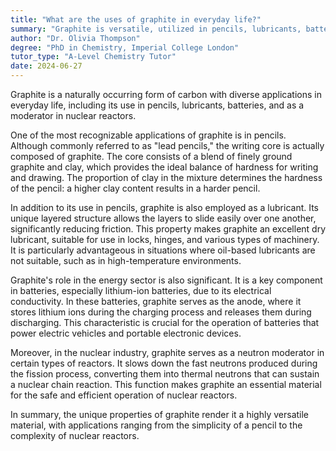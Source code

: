 ```yaml
---
title: "What are the uses of graphite in everyday life?"
summary: "Graphite is versatile, utilized in pencils, lubricants, batteries, and as a moderator in nuclear reactors, highlighting its importance in various industrial and technological applications."
author: "Dr. Olivia Thompson"
degree: "PhD in Chemistry, Imperial College London"
tutor_type: "A-Level Chemistry Tutor"
date: 2024-06-27
---
```


Graphite is a naturally occurring form of carbon with diverse applications in everyday life, including its use in pencils, lubricants, batteries, and as a moderator in nuclear reactors.

One of the most recognizable applications of graphite is in pencils. Although commonly referred to as "lead pencils," the writing core is actually composed of graphite. The core consists of a blend of finely ground graphite and clay, which provides the ideal balance of hardness for writing and drawing. The proportion of clay in the mixture determines the hardness of the pencil: a higher clay content results in a harder pencil.

In addition to its use in pencils, graphite is also employed as a lubricant. Its unique layered structure allows the layers to slide easily over one another, significantly reducing friction. This property makes graphite an excellent dry lubricant, suitable for use in locks, hinges, and various types of machinery. It is particularly advantageous in situations where oil-based lubricants are not suitable, such as in high-temperature environments.

Graphite's role in the energy sector is also significant. It is a key component in batteries, especially lithium-ion batteries, due to its electrical conductivity. In these batteries, graphite serves as the anode, where it stores lithium ions during the charging process and releases them during discharging. This characteristic is crucial for the operation of batteries that power electric vehicles and portable electronic devices.

Moreover, in the nuclear industry, graphite serves as a neutron moderator in certain types of reactors. It slows down the fast neutrons produced during the fission process, converting them into thermal neutrons that can sustain a nuclear chain reaction. This function makes graphite an essential material for the safe and efficient operation of nuclear reactors.

In summary, the unique properties of graphite render it a highly versatile material, with applications ranging from the simplicity of a pencil to the complexity of nuclear reactors.
    